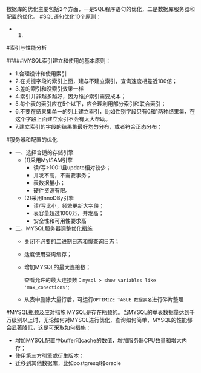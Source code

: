 数据库的优化主要包括2个方面，一是SQL程序语句的优化，二是数据库服务器和配置的优化。
#SQL语句优化10个原则：
* 1.




#索引与性能分析


#####MYSQL索引建立和使用的基本原则：
* 1.合理设计和使用索引
* 2.在关键字段的索引上面，建与不建立索引，查询速度相差近100倍；
* 3.差的索引和没索引效果一样
* 4.索引并非越多越好，因为维护索引需要成本；
* 5.每个表的索引应在5个以下，应合理利用部分索引和联合索引；
* 6.不要在结果集单一的列上建立索引，比如性别字段只有0和1两种结果集，在这个字段上面建立索引不会有太大帮助。
* 7.建立索引的字段的结果集最好均匀分布，或者符合正态分布；


#服务器和配置的优化
* 一、选择合适的存储引擎
	* (1)采用MyISAM引擎
		* 读/写>100:1且update相对较少；
		* 并发不高，不需要事务；
		* 表数据量小；
		* 硬件资源有限。
	* (2)采用InnoDBy引擎
		* 读/写比小，频繁更新大字段；
		* 表容量超过1000万，并发高；
		* 安全性和可用性要求高
* 二、MYSQL服务器调整优化措施
	* 关闭不必要的二进制日志和慢查询日志；
	 
	
	* 适度使用查询缓存；
	* 增加MYSQL的最大连接数；
	
		查看允许的最大连接数：`mysql > show variables like 'max_conections'`;
	*  从表中删除大量行后，可运行`OPTIMIZE TABLE 数据表名`进行碎片整理

#MYSQL瓶颈及应对措施
MYSQL是存在瓶颈的。当MYSQL的单表数据量达到千万级别以上时，无论如何对MYSQL进行优化，查询如何简单，MYSQL的性能都会显著降低，这是可采取如何措施：

* 增加MYSQL配置中buffer和cache的数值，增加服务器CPU数量和增大内存；
* 使用第三方引擎或衍生版本；
* 迁移到其他数据库，比如postgresql和oracle 
	
